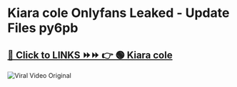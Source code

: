 
 # Kiara cole Onlyfans Leaked - Update Files py6pb

## <h2><a href="https://clipsfans.com/Kiara_cole&ref=git">🔗 Click to LINKS ⏩⏩ 👉 🟢 Kiara cole </a></h2>

<a href="https://clipsfans.com/Kiara_cole&ref=git" rel="nofollow" data-target="animated-image.originalLink"><img src="https://i.ibb.co.com/xMMVF88/686577567.gif" alt="Viral Video Original" style="max-width: 100%; display: inline-block;" data-target="animated-image.originalImage"></a>


